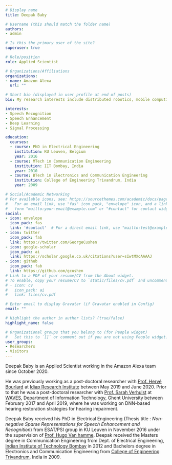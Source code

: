 ```yaml
---
# Display name
title: Deepak Baby

# Username (this should match the folder name)
authors:
- admin

# Is this the primary user of the site?
superuser: true

# Role/position
role: Applied Scientist

# Organizations/Affiliations
organizations:
- name: Amazon Alexa
  url: ""

# Short bio (displayed in user profile at end of posts)
bio: My research interests include distributed robotics, mobile computing and programmable matter.

interests:
- Speech Recognition
- Speech Enhancement
- Deep Learning
- Signal Processing

education:
  courses:
  - course: PhD in Electrical Engineering
    institution: KU Leuven, Belgium 
    year: 2016
  - course: MTech in Communication Engineering
    institution: IIT Bombay, India
    year: 2010
  - course: BTech in Electronics and Communication Engineering
    institution: College of Engineering Trivandrum, India
    year: 2009

# Social/Academic Networking
# For available icons, see: https://sourcethemes.com/academic/docs/page-builder/#icons
#   For an email link, use "fas" icon pack, "envelope" icon, and a link in the
#   form "mailto:your-email@example.com" or "#contact" for contact widget.
social:
- icon: envelope
  icon_pack: fas
  link: '#contact'  # For a direct email link, use "mailto:test@example.org".
- icon: twitter
  icon_pack: fab
  link: https://twitter.com/GeorgeCushen
- icon: google-scholar
  icon_pack: ai
  link: https://scholar.google.co.uk/citations?user=sIwtMXoAAAAJ
- icon: github
  icon_pack: fab
  link: https://github.com/gcushen
# Link to a PDF of your resume/CV from the About widget.
# To enable, copy your resume/CV to `static/files/cv.pdf` and uncomment the lines below.
# - icon: cv
#   icon_pack: ai
#   link: files/cv.pdf

# Enter email to display Gravatar (if Gravatar enabled in Config)
email: ""

# Highlight the author in author lists? (true/false)
highlight_name: false

# Organizational groups that you belong to (for People widget)
#   Set this to `[]` or comment out if you are not using People widget.
user_groups:
- Researchers
- Visitors
---
```


Deepak Baby is an Applied Scientist working in the Amazon Alexa team since October 2020. 

He was previously working as a post-doctoral researcher with [Prof. Hervé Bourlard](http://people.idiap.ch/bourlard) at [Idiap Research Institute](www.idiap.ch/en) between May 2019 and June 2020. Prior to that he was a post-doctoral researcher with [Prof. Sarah Verhulst](https://scholar.google.be/citations?user=gm5wuzUAAAAJ&hl=en&oi=ao) at [WAVES](https://waves.intec.ugent.be/hearing-technology), Department of Information Technology, Ghent University between February 2017 and April 2019, where he was working on DNN-based hearing restoration strategies for hearing impairment.

Deepak Baby received his PhD in Electrical Engineering (Thesis title : *Non-negative Sparse Representations for Speech Enhancement and Recognition*) from ESAT/PSI group in KU Leuven in November 2016 under the supervision of [Prof. Hugo Van hamme](https://scholar.google.com/citations?user=IKDnCkcAAAAJ&hl=en). Deepak received the Masters degree in Communication Engineering from Dept. of Electrical Engineering, [Indian Institute of Technology Bombay](https://www.ee.iitb.ac.in/web) in 2012 and Bachelors degree in Electronics and Communication Engineering from [College of Engineering Trivandrum](https://www.cet.ac.in/), India in 2009.
